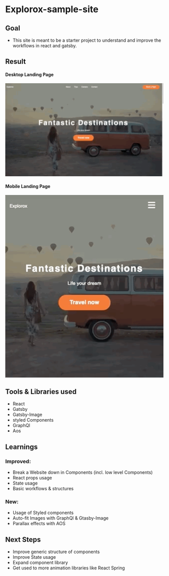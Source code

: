 # Explorox-sample-site
## Goal
- This site is meant to be a starter project to understand and improve the workflows in react and gatsby. 

## Result
#### Desktop Landing Page
<img src="./showcase/desktop_showcase.gif" width="500" />

#### Mobile Landing Page
<img src="./showcase/mobile_showcase.gif" width="500" />


## Tools & Libraries used
- React
- Gatsby
- Gatsby-Image
- styled Components
- GraphQl
- Aos

## Learnings
### Improved: 
- Break a Website down in Components (incl. low level Components)
- React props usage 
- State usage
- Basic workflows & structures

### New:
- Usage of Styled components
- Auto-fit Images with GraphQl & Gtasby-Image
- Parallax effects with AOS

## Next Steps
- Improve generic structure of components
- Improve State usage
- Expand component library
- Get used to more animation libraries like React Spring
